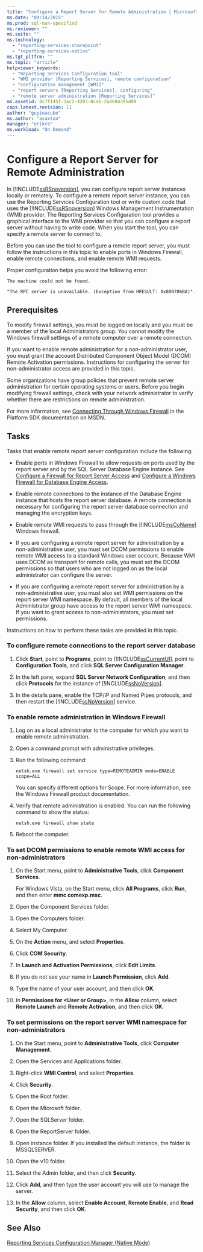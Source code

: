 ```yaml
---
title: "Configure a Report Server for Remote Administration | Microsoft Docs"
ms.date: "09/14/2015"
ms.prod: sql-non-specified
ms.reviewer: ""
ms.suite: ""
ms.technology: 
  - "reporting-services-sharepoint"
  - "reporting-services-native"
ms.tgt_pltfrm: ""
ms.topic: "article"
helpviewer_keywords: 
  - "Reporting Services Configuration tool"
  - "WMI provider [Reporting Services], remote configuration"
  - "configuration management [WMI]"
  - "report servers [Reporting Services], configuring"
  - "remote server administration [Reporting Services]"
ms.assetid: 8c7f145f-3ac2-4203-8cd6-2a4694395d09
caps.latest.revision: 11
author: "guyinacube"
ms.author: "asaxton"
manager: "erikre"
ms.workload: "On Demand"
---
```

# Configure a Report Server for Remote Administration
  In [!INCLUDE[ssRSnoversion](../../includes/ssrsnoversion-md.md)], you can configure report server instances locally or remotely. To configure a remote report server instance, you can use the Reporting Services Configuration tool or write custom code that uses the [!INCLUDE[ssRSnoversion](../../includes/ssrsnoversion-md.md)] Windows Management Instrumentation (WMI) provider. The Reporting Services Configuration tool provides a graphical interface to the WMI provider so that you can configure a report server without having to write code. When you start the tool, you can specify a remote server to connect to.  
  
 Before you can use the tool to configure a remote report server, you must follow the instructions in this topic to enable ports in Windows Firewall, enable remote connections, and enable remote WMI requests.  
  
 Proper configuration helps you avoid the following error:  
  
 `The machine could not be found.`  
  
 `"The RPC server is unavailable. (Exception from HRESULT: 0x800706BA)".`  
  
## Prerequisites  
 To modify firewall settings, you must be logged on locally and you must be a member of the local Administrators group. You cannot modify the Windows firewall settings of a remote computer over a remote connection.  
  
 If you want to enable remote administration for a non-administrator user, you must grant the account Distributed Component Object Model (DCOM) Remote Activation permissions. Instructions for configuring the server for non-administrator access are provided in this topic.  
  
 Some organizations have group policies that prevent remote server administration for certain operating systems or users. Before you begin modifying firewall settings, check with your network administrator to verify whether there are restrictions on remote administration.  
  
 For more information, see [Connecting Through Windows Firewall](http://go.microsoft.com/fwlink/?LinkId=63615) in the Platform SDK documentation on MSDN.  
  
## Tasks  
 Tasks that enable remote report server configuration include the following:  
  
-   Enable ports in Windows Firewall to allow requests on ports used by the report server and by the SQL Server Database Engine instance.  See [Configure a Firewall for Report Server Access](../../reporting-services/report-server/configure-a-firewall-for-report-server-access.md) and [Configure a Windows Firewall for Database Engine Access](../../database-engine/configure-windows/configure-a-windows-firewall-for-database-engine-access.md).  
  
-   Enable remote connections to the instance of the Database Engine instance that hosts the report server database. A remote connection is necessary for configuring the report server database connection and managing the encryption keys.  
  
-   Enable remote WMI requests to pass through the [!INCLUDE[msCoName](../../includes/msconame-md.md)] Windows firewall.  
  
-   If you are configuring a remote report server for administration by a non-administrative user, you must set DCOM permissions to enable remote WMI access to a standard Windows user account. Because WMI uses DCOM as transport for remote calls, you must set the DCOM permissions so that users who are not logged on as the local administrator can configure the server.  
  
-   If you are configuring a remote report server for administration by a non-administrative user, you must also set WMI permissions on the report server WMI namespace. By default, all members of the local Administrator group have access to the report server WMI namespace. If you want to grant access to non-administrators, you must set permissions.  
  
 Instructions on how to perform these tasks are provided in this topic.  
  
### To configure remote connections to the report server database  
  
1.  Click **Start**, point to **Programs**, point to [!INCLUDE[ssCurrentUI](../../includes/sscurrentui-md.md)], point to **Configuration Tools**, and click **SQL Server Configuration Manager**.  
  
2.  In the left pane, expand **SQL Server Network Configuration**, and then click **Protocols** for the instance of [!INCLUDE[ssNoVersion](../../includes/ssnoversion-md.md)].  
  
3.  In the details pane, enable the TCP/IP and Named Pipes protocols, and then restart the [!INCLUDE[ssNoVersion](../../includes/ssnoversion-md.md)] service.  
  
### To enable remote administration in Windows Firewall  
  
1.  Log on as a local administrator to the computer for which you want to enable remote administration.  
  
2.  Open a command prompt with administrative privileges.  
  
3.  Run the following command:  
  
    ```  
    netsh.exe firewall set service type=REMOTEADMIN mode=ENABLE scope=ALL  
    ```  
  
     You can specify different options for Scope. For more information, see the Windows Firewall product documentation.  
  
4.  Verify that remote administration is enabled. You can run the following command to show the status:  
  
    ```  
    netsh.exe firewall show state  
    ```  
  
5.  Reboot the computer.  
  
### To set DCOM permissions to enable remote WMI access for non-administrators  
  
1.  On the Start menu, point to **Administrative Tools**, click **Component Services**.  
  
     For Windows Vista, on the Start menu, click **All Programs**, click **Run**, and then enter **mmc comexp.msc**.  
  
2.  Open the Component Services folder.  
  
3.  Open the Computers folder.  
  
4.  Select My Computer.  
  
5.  On the **Action** menu, and select **Properties**.  
  
6.  Click **COM Security**.  
  
7.  In **Launch and Activation Permissions**, click **Edit Limits**.  
  
8.  If you do not see your name in **Launch Permission**, click **Add**.  
  
9. Type the name of your user account, and then click **OK**.  
  
10. In **Permissions for \<User or Group>**, in the **Allow** column, select **Remote Launch** and **Remote Activation**, and then click **OK**.  
  
### To set permissions on the report server WMI namespace for non-administrators  
  
1.  On the Start menu, point to **Administrative Tools**, click **Computer Management**.  
  
2.  Open the Services and Applications folder.  
  
3.  Right-click **WMI Control**, and select **Properties**.  
  
4.  Click **Security**.  
  
5.  Open the Root folder.  
  
6.  Open the Microsoft folder.  
  
7.  Open the SQLServer folder.  
  
8.  Open the ReportServer folder.  
  
9. Open instance folder. If you installed the default instance, the folder is MSSQLSERVER.  
  
10. Open the v10 folder.  
  
11. Select the Admin folder, and then click **Security**.  
  
12. Click **Add**, and then type the user account you will use to manage the server.  
  
13. In the **Allow** column, select **Enable Account**, **Remote Enable**, and **Read Security**, and then click **OK**.  
  
## See Also  
 [Reporting Services Configuration Manager &#40;Native Mode&#41;](../../reporting-services/install-windows/reporting-services-configuration-manager-native-mode.md)  
  
  
